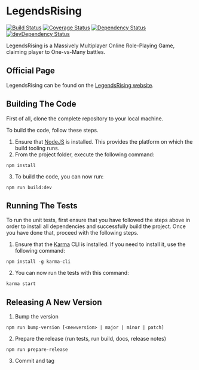 # LegendsRising 

[![Build Status](https://img.shields.io/travis/MarcScheib/legendsrising/master.svg?style=flat-square)](https://travis-ci.org/MarcScheib/legendsrising) 
[![Coverage Status](https://img.shields.io/coveralls/MarcScheib/legendsrising/master.svg?style=flat-square)](https://coveralls.io/github/MarcScheib/legendsrising?branch=master)
[![Dependency Status](https://img.shields.io/david/MarcScheib/legendsrising.svg?style=flat-square)](https://david-dm.org/MarcScheib/legendsrising)
[![devDependency Status](https://img.shields.io/david/dev/MarcScheib/legendsrising.svg?style=flat-square)](https://david-dm.org/MarcScheib/legendsrising?type=dev)

LegendsRising is a Massively Multiplayer Online Role-Playing Game, claiming player to One-vs-Many battles.

## Official Page

LegendsRising can be found on the [LegendsRising website](http://www.legendsrising.de/).

## Building The Code

First of all, clone the complete repository to your local machine.

To build the code, follow these steps.

1. Ensure that [NodeJS](http://nodejs.org/) is installed. This provides the platform on which the build tooling runs.
2. From the project folder, execute the following command:

  ```shell
  npm install
  ```
3. To build the code, you can now run:

  ```shell
  npm run build:dev
  ```
  
## Running The Tests

To run the unit tests, first ensure that you have followed the steps above in order to install all dependencies and successfully build the project. Once you have done that, proceed with the following steps.

1. Ensure that the [Karma](http://karma-runner.github.io/) CLI is installed. If you need to install it, use the following command:

  ```shell
  npm install -g karma-cli
  ```
2. You can now run the tests with this command:

  ```shell
  karma start
  ```
  
## Releasing A New Version

1. Bump the version
  
  ```shell
  npm run bump-version [<newversion> | major | minor | patch]
  ```

2. Prepare the release (run tests, run build, docs, release notes)
  
  ```shell
  npm run prepare-release
  ```

3. Commit and tag
